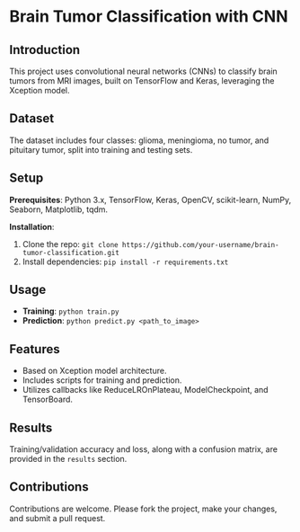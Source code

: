 # Brain Tumor Classification with CNN

## Introduction
This project uses convolutional neural networks (CNNs) to classify brain tumors from MRI images, built on TensorFlow and Keras, leveraging the Xception model.

## Dataset
The dataset includes four classes: glioma, meningioma, no tumor, and pituitary tumor, split into training and testing sets.

## Setup
**Prerequisites**: Python 3.x, TensorFlow, Keras, OpenCV, scikit-learn, NumPy, Seaborn, Matplotlib, tqdm.

**Installation**:
1. Clone the repo: `git clone https://github.com/your-username/brain-tumor-classification.git`
2. Install dependencies: `pip install -r requirements.txt`

## Usage
- **Training**: `python train.py`
- **Prediction**: `python predict.py <path_to_image>`

## Features
- Based on Xception model architecture.
- Includes scripts for training and prediction.
- Utilizes callbacks like ReduceLROnPlateau, ModelCheckpoint, and TensorBoard.

## Results
Training/validation accuracy and loss, along with a confusion matrix, are provided in the `results` section.

## Contributions
Contributions are welcome. Please fork the project, make your changes, and submit a pull request.
